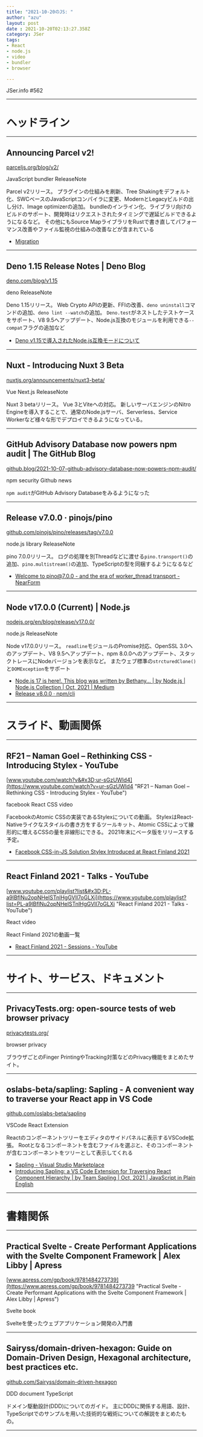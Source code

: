 ```yaml
---
title: "2021-10-20のJS: "
author: "azu"
layout: post
date : 2021-10-20T02:13:27.358Z
category: JSer
tags:
- React
- node.js
- video
- bundler
- browser

---
```


JSer.info #562

----

<h1 class="site-genre">ヘッドライン</h1>

----

## Announcing Parcel v2!
[parceljs.org/blog/v2/](https://parceljs.org/blog/v2/ "Announcing Parcel v2!")
<p class="jser-tags jser-tag-icon"><span class="jser-tag">JavaScript</span> <span class="jser-tag">bundler</span> <span class="jser-tag">ReleaseNote</span></p>

Parcel v2リリース。
プラグインの仕組みを刷新、Tree Shakingをデフォルト化、SWCベースのJavaScriptコンパイラに変更、ModernとLegacyビルドの出し分け、Image optimizerの追加。
bundleのインライン化、ライブラリ向けのビルドのサポート、開発時はリクエストされたタイミングで遅延ビルドできるようになるなど。
その他にもSource MapライブラリをRustで書き直してパフォーマンス改善やファイル監視の仕組みの改善などが含まれている

- [Migration](https://parceljs.org/getting-started/migration/ "Migration")

----

## Deno 1.15 Release Notes | Deno Blog
[deno.com/blog/v1.15](https://deno.com/blog/v1.15 "Deno 1.15 Release Notes | Deno Blog")
<p class="jser-tags jser-tag-icon"><span class="jser-tag">deno</span> <span class="jser-tag">ReleaseNote</span></p>

Deno 1.15リリース。
Web Crypto APIの更新、FFIの改善、`deno uninstall`コマンドの追加、`deno lint --watch`の追加。
`Deno.test`がネストしたテストケースをサポート、V8 9.5へアップデート、Node.js互換のモジュールを利用できる`--compat`フラグの追加など

- [Deno v1.15で導入されたNode.js互換モードについて](https://zenn.dev/uki00a/articles/node-compat-mode-introduced-in-deno-v1-15 "Deno v1.15で導入されたNode.js互換モードについて")

----

## Nuxt - Introducing Nuxt 3 Beta
[nuxtjs.org/announcements/nuxt3-beta/](https://nuxtjs.org/announcements/nuxt3-beta/ "Nuxt - Introducing Nuxt 3 Beta")
<p class="jser-tags jser-tag-icon"><span class="jser-tag">Vue</span> <span class="jser-tag">Next.js</span> <span class="jser-tag">ReleaseNote</span></p>

Nuxt 3 betaリリース。
Vue 3とViteへの対応。
新しいサーバエンジンのNitro Engineを導入することで、通常のNode.jsサーバ、Serverless、Service Workerなど様々な形でデプロイできるようになっている。


----

## GitHub Advisory Database now powers npm audit | The GitHub Blog
[github.blog/2021-10-07-github-advisory-database-now-powers-npm-audit/](https://github.blog/2021-10-07-github-advisory-database-now-powers-npm-audit/ "GitHub Advisory Database now powers npm audit | The GitHub Blog")
<p class="jser-tags jser-tag-icon"><span class="jser-tag">npm</span> <span class="jser-tag">security</span> <span class="jser-tag">Github</span> <span class="jser-tag">news</span></p>

`npm audit`がGitHub Advisory Databaseをみるようになった


----

## Release v7.0.0 · pinojs/pino
[github.com/pinojs/pino/releases/tag/v7.0.0](https://github.com/pinojs/pino/releases/tag/v7.0.0 "Release v7.0.0 · pinojs/pino")
<p class="jser-tags jser-tag-icon"><span class="jser-tag">node.js</span> <span class="jser-tag">library</span> <span class="jser-tag">ReleaseNote</span></p>

pino 7.0.0リリース。
ログの処理を別Threadなどに渡せる`pino.transport()`の追加、`pino.multistream()`の追加、TypeScriptの型を同梱するようになるなど

- [Welcome to pino@7.0.0 - and the era of worker\_thread transport - NearForm](https://www.nearform.com/blog/pino7-0-0-pino-transport-worker_thread-transport/ "Welcome to pino@7.0.0 - and the era of worker\_thread transport - NearForm")

----

## Node v17.0.0 (Current) | Node.js
[nodejs.org/en/blog/release/v17.0.0/](https://nodejs.org/en/blog/release/v17.0.0/ "Node v17.0.0 (Current) | Node.js")
<p class="jser-tags jser-tag-icon"><span class="jser-tag">node.js</span> <span class="jser-tag">ReleaseNote</span></p>

Node v17.0.0リリース。
`readline`モジュールのPromise対応、OpenSSL 3.0へのアップデート、V8 9.5へアップデート、npm 8.0.0へのアップデート、スタックトレースにNodeバージョンを表示など。
またウェブ標準の`strcturedClone()`と`DOMException`をサポート

- [Node.js 17 is here!. This blog was written by Bethany… | by Node.js | Node.js Collection | Oct, 2021 | Medium](https://medium.com/the-node-js-collection/node-js-17-is-here-8dba1e14e382 "Node.js 17 is here!. This blog was written by Bethany… | by Node.js | Node.js Collection | Oct, 2021 | Medium")
- [Release v8.0.0 · npm/cli](https://github.com/npm/cli/releases/tag/v8.0.0 "Release v8.0.0 · npm/cli")

----
<h1 class="site-genre">スライド、動画関係</h1>

----

## RF21 – Naman Goel – Rethinking CSS - Introducing Stylex - YouTube
[www.youtube.com/watch?v&#x3D;ur-sGzUWId4](https://www.youtube.com/watch?v=ur-sGzUWId4 "RF21 – Naman Goel – Rethinking CSS - Introducing Stylex - YouTube")
<p class="jser-tags jser-tag-icon"><span class="jser-tag">facebook</span> <span class="jser-tag">React</span> <span class="jser-tag">CSS</span> <span class="jser-tag">video</span></p>

FacebookのAtomic CSSの実装であるStylexについての動画。
StylexはReact-Nativeライクなスタイルの書き方をするツールキット、Atomic CSSによって線形的に増えるCSSの量を非線形にできる。
2021年末にベータ版をリリースする予定。

- [Facebook CSS-in-JS Solution Stylex Introduced at React Finland 2021](https://www.infoq.com/news/2021/10/facebook-css-js-stylex/ "Facebook CSS-in-JS Solution Stylex Introduced at React Finland 2021")

----

## React Finland 2021 - Talks - YouTube
[www.youtube.com/playlist?list&#x3D;PL-a9lBflNu2opNHeISTnlHgGVlI7oGLXi](https://www.youtube.com/playlist?list=PL-a9lBflNu2opNHeISTnlHgGVlI7oGLXi "React Finland 2021 - Talks - YouTube")
<p class="jser-tags jser-tag-icon"><span class="jser-tag">React</span> <span class="jser-tag">video</span></p>

React Finland 2021の動画一覧

- [React Finland 2021 - Sessions - YouTube](https://www.youtube.com/playlist?list=PL-a9lBflNu2rhk1vr3yr4mdRzzUb_nj5P "React Finland 2021 - Sessions - YouTube")

----
<h1 class="site-genre">サイト、サービス、ドキュメント</h1>

----

## PrivacyTests.org: open-source tests of web browser privacy
[privacytests.org/](https://privacytests.org/ "PrivacyTests.org: open-source tests of web browser privacy")
<p class="jser-tags jser-tag-icon"><span class="jser-tag">browser</span> <span class="jser-tag">privacy</span></p>

ブラウザごとのFinger PrintingやTracking対策などのPrivacy機能をまとめたサイト。


----

## oslabs-beta/sapling: Sapling - A convenient way to traverse your React app in VS Code
[github.com/oslabs-beta/sapling](https://github.com/oslabs-beta/sapling "oslabs-beta/sapling: Sapling - A convenient way to traverse your React app in VS Code")
<p class="jser-tags jser-tag-icon"><span class="jser-tag">VSCode</span> <span class="jser-tag">React</span> <span class="jser-tag">Extension</span></p>

Reactのコンポーネントツリーをエディタのサイドパネルに表示するVSCode拡張。
Rootとなるコンポーネントを含むファイルを選ぶと、そのコンポーネントが含むコンポーネントをツリーとして表示してくれる

- [Sapling - Visual Studio Marketplace](https://marketplace.visualstudio.com/items?itemName=team-sapling.sapling "Sapling - Visual Studio Marketplace")
- [Introducing Sapling: a VS Code Extension for Traversing React Component Hierarchy | by Team Sapling | Oct, 2021 | JavaScript in Plain English](https://javascript.plainenglish.io/introducing-sapling-a-vs-code-extension-for-traversing-your-react-component-hierarchy-3ac94d95887e "Introducing Sapling: a VS Code Extension for Traversing React Component Hierarchy | by Team Sapling | Oct, 2021 | JavaScript in Plain English")

----
<h1 class="site-genre">書籍関係</h1>

----

## Practical Svelte - Create Performant Applications with the Svelte Component Framework | Alex Libby | Apress
[www.apress.com/gp/book/9781484273739](https://www.apress.com/gp/book/9781484273739 "Practical Svelte - Create Performant Applications with the Svelte Component Framework | Alex Libby | Apress")
<p class="jser-tags jser-tag-icon"><span class="jser-tag">Svelte</span> <span class="jser-tag">book</span></p>

Svelteを使ったウェブアプリケーション開発の入門書


----

## Sairyss/domain-driven-hexagon: Guide on Domain-Driven Design, Hexagonal architecture, best practices etc.
[github.com/Sairyss/domain-driven-hexagon](https://github.com/Sairyss/domain-driven-hexagon "Sairyss/domain-driven-hexagon: Guide on Domain-Driven Design, Hexagonal architecture, best practices etc.")
<p class="jser-tags jser-tag-icon"><span class="jser-tag">DDD</span> <span class="jser-tag">document</span> <span class="jser-tag">TypeScript</span></p>

ドメイン駆動設計(DDD)についてのガイド。
主にDDDに関係する用語、設計、TypeScriptでのサンプルを用いた技術的な戦術についての解説をまとめたもの。


----

